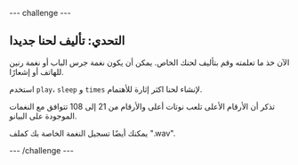 \--- challenge \---

## التحدي: تأليف لحنا جديدا

الآن خذ ما تعلمته وقم بتأليف لحنك الخاص. يمكن أن يكون نغمة جرس الباب أو نغمة رنين للهاتف أو إشعارًا.

استخدم `play`، ` sleep ` و ` times ` لإنشاء لحنا اكثر إثارة للأهتمام.

تذكر أن الأرقام الأعلى تلعب نوتات أعلى والأرقام من 21 إلى 108 تتوافق مع النغمات الموجودة على البيانو.

يمكنك أيضًا تسجيل النغمة الخاصة بك كملف ".wav".

\--- /challenge \---